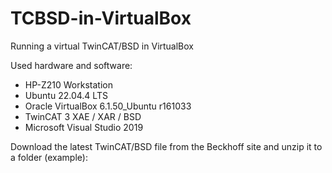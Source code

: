 # TCBSD-in-VirtualBox
Running a virtual TwinCAT/BSD in VirtualBox

Used hardware and software:

  * HP-Z210 Workstation
  * Ubuntu 22.04.4 LTS
  * Oracle VirtualBox 6.1.50_Ubuntu r161033
  * TwinCAT 3 XAE / XAR / BSD
  * Microsoft Visual Studio 2019

Download the latest TwinCAT/BSD file from the Beckhoff site and unzip it to a folder (example):

